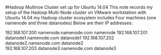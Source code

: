 #Hadoop Multinoe Cluster set up for Ubuntu 14.04 
This note records my setup of the Hadoop Multi-Node cluster on VMware workstation with Ubuntu 14.04
my Hadoop cluster ecosystem includes Four machines (one namenode and three datanodes)
Below are their IP addresses:

192.168.107.200	namenode.namenode.com	namenode 
192.168.107.201  datanode1.namenode.com	datanode1
192.168.107.202  datanode2.namenode.com	datanode2    
192.168.107.203  datanode3.namenode.com	datanode3
